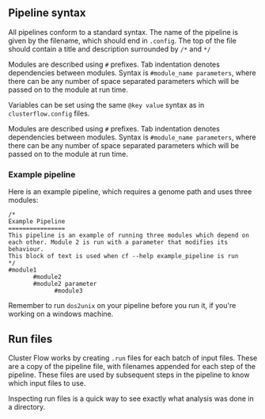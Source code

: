 ## Pipeline syntax
All pipelines conform to a standard syntax. The name of the pipeline is
given by the filename, which should end in `.config`. The top of the file
should contain a title and description surrounded by `/*` and `*/`

Modules are described using `#` prefixes. Tab indentation denotes dependencies
between modules. Syntax is `#module_name parameters`, where there can be any
number of space separated parameters which will be passed on to the module
at run time.


Variables can be set using the same `@key value` syntax as in
`clusterflow.config` files.

Modules are described using `#` prefixes. Tab indentation denotes dependencies
between modules. Syntax is `#module_name parameters`, where there can be any
number of space separated parameters which will be passed on to the module
at run time.

### Example pipeline
Here is an example pipeline, which requires a genome path and uses
three modules:

```
/*
Example Pipeline
================
This pipeline is an example of running three modules which depend on
each other. Module 2 is run with a parameter that modifies its behaviour.
This block of text is used when cf --help example_pipeline is run
*/
#module1
       #module2
       #module2 parameter
             #module3
```

Remember to run `dos2unix` on your pipeline before you run it, if you're
working on a windows machine.

## Run files
Cluster Flow works by creating `.run` files for each batch of input files.
These are a copy of the pipeline file, with filenames appended for each
step of the pipeline. These files are used by subsequent steps in the
pipeline to know which input files to use.

Inspecting run files is a quick way to see exactly what analysis was
done in a directory.

